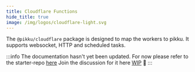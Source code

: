 ```yaml
---
title: Cloudflare Functions
hide_title: true
image: /img/logos/cloudflare-light.svg
---
```


<DocHeaderHero title={frontMatter.title} image={frontMatter.image} />

The `@pikku/cloudflare` package is designed to map the workers to pikku. It supports websocket, HTTP and scheduled tasks.

:::info
The documentation hasn't yet been updated. For now please refer to the starter-repo [here](https://github.com/pikku/workspace-starter/tree/master/backends/cloudflare)
Join the discussion for it here [WIP](https://github.com/pikku/pikku.io/issues/48)
 🚧
:::